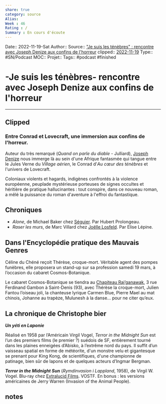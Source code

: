 ```yaml
---
share: true 
category: source
Alias:
Week : 46
Rating : /
Summary : En cours d'écoute
---
```

Date:: 2022-11-19-Sat
Author::
Source:: ["Je suis les ténèbres" : rencontre avec Joseph Denize aux confins de l'horreur](https://www.radiofrance.fr/franceculture/podcasts/mauvais-genres/je-suis-les-tenebres-rencontre-avec-joseph-denize-8735398)
clipped:: [2022-11-19](2022-11-19.md)
Type:: #SN/Podcast 
MOC::
Projet:: 
Tags:: #podcast #finished 

# -Je suis les ténèbres-  rencontre avec Joseph Denize aux confins de l'horreur


***

## Clipped

### Entre Conrad et Lovecraft, une immersion aux confins de l'horreur.

Auteur du très remarqué (*Quand on parle du diable -* Julliard), [Joseph Denize](https://www.babelio.com/auteur/Joseph-Denize/526405) nous immerge là au sein d'une Afrique fantasmée qui tangue entre le Jules Verne du *Village aérien*, le Conrad d'*Au cœur des ténèbres* et l'univers de Lovecraft.

Coloniaux violents et hagards, indigènes confrontés à la violence européenne, peuplade mystérieuse porteuses de signes occultes et héritière de pratique hallucinantes : tout conspire, dans ce nouveau roman, a mêlé la puissance du roman d'aventure à l'effroi du fantastique.

## Chroniques

-   *Alone*, de Michael Baker chez [Séguier](https://www.editions-seguier.fr/boutique/nouveautes/collection-lindefinie/alone/). Par Hubert Prolongeau.
-   *Raser les murs*, de Marc Villard chez [Joëlle Losfeld](https://www.gallimard.fr/Catalogue/GALLIMARD/Joelle-Losfeld/Litterature-francaise-Joelle-Losfeld/Raser-les-murs#). Par Elise Lépine.
## Dans l'Encyclopédie pratique des Mauvais Genres

Céline du Chéné reçoit Thérèse, croque-mort. Véritable agent des pompes funèbres, elle proposera un stand-up sur sa profession samedi 19 mars, à l’occasion du cabaret Cosmos-Botanique.

Le cabaret Cosmos-Botanique se tiendra au [Chapiteau Raj’ganawak](http://rajganawak.com/), 3 rue Ferdinand Gambon à Saint-Denis (93), avec Thérèse la croque-mort, Julien Fantou l’oiseau joli, la chanteuse lyrique Carmen Blue, Pierre Mael au mat chinois, Johanne au trapèze, Mulunesh à la danse… pour ne citer qu’eux.

## La chronique de Christophe bier

***Un yéti en Laponie***

Réalisé en 1958 par l’Américain Virgil Vogel, *Terror in the Midnight Sun* est l’un des premiers films (le premier ?) suédois de SF, entièrement tourné dans les plaines enneigées d’Abisko, à l’extrême nord du pays. Il suffit d’un vaisseau spatial en forme de météorite, d'un monstre velu et gigantesque se prenant pour King Kong, de scientifiques, d'une championne de patinage, bien sûr de lapons et de quelques acteurs d’Ingmar Bergman.

***Terror in the Midnight Sun*** (*Rymdinvasion i Lappland*, 1958), de Virgil W. Vogel. Blu-ray chez [Extralucid Films](https://www.extralucidfilms.com/). VOSTF. En bonus : les versions américaines de Jerry Warren (Invasion of the Animal People).

## notes 
